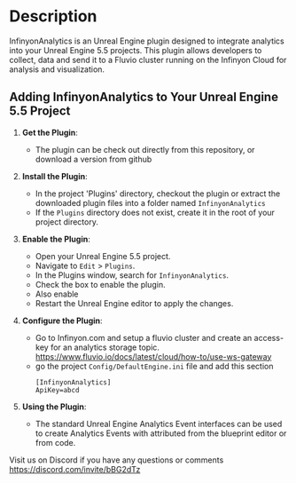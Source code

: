 # Description

InfinyonAnalytics is an Unreal Engine plugin designed to integrate analytics
into your Unreal Engine 5.5 projects. This plugin allows developers to collect,
data and send it to a Fluvio cluster running on the Infinyon Cloud for analysis
and visualization.

## Adding InfinyonAnalytics to Your Unreal Engine 5.5 Project

1. **Get the Plugin**:
    - The plugin can be check out directly from this repository, or download
      a version from github

2. **Install the Plugin**:
    - In the project 'Plugins' directory, checkout the plugin or extract the
      downloaded plugin files into a folder named `InfinyonAnalytics`
    - If the `Plugins` directory does not exist, create it in the root of your
      project directory.

3. **Enable the Plugin**:
    - Open your Unreal Engine 5.5 project.
    - Navigate to `Edit` > `Plugins`.
    - In the Plugins window, search for `InfinyonAnalytics`.
    - Check the box to enable the plugin.
    - Also enable
    - Restart the Unreal Engine editor to apply the changes.

4. **Configure the Plugin**:
    - Go to Infinyon.com and setup a fluvio cluster and create an access-key for
      an analytics storage topic.
      https://www.fluvio.io/docs/latest/cloud/how-to/use-ws-gateway
    - go the project `Config/DefaultEngine.ini` file and add this section
      ```
      [InfinyonAnalytics]
      ApiKey=abcd
      ```

5. **Using the Plugin**:
    - The standard Unreal Engine Analytics Event interfaces can be used to
      create Analytics Events with attributed from the blueprint editor or
      from code.

Visit us on Discord if you have any questions or comments
https://discord.com/invite/bBG2dTz

